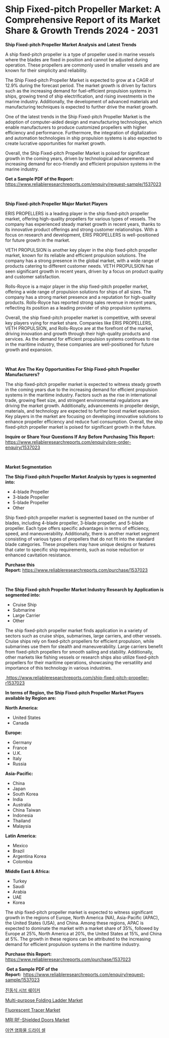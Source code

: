 <p><h1>Ship Fixed-pitch Propeller Market: A Comprehensive Report of its Market Share & Growth Trends 2024 - 2031</h1></p><p><strong>Ship Fixed-pitch Propeller Market Analysis and Latest Trends</strong></p>
<p><p>A ship fixed-pitch propeller is a type of propeller used in marine vessels where the blades are fixed in position and cannot be adjusted during operation. These propellers are commonly used in smaller vessels and are known for their simplicity and reliability.</p><p>The Ship Fixed-pitch Propeller Market is expected to grow at a CAGR of 12.9% during the forecast period. The market growth is driven by factors such as the increasing demand for fuel-efficient propulsion systems in ships, growing trend of ship electrification, and rising investments in the marine industry. Additionally, the development of advanced materials and manufacturing techniques is expected to further drive the market growth.</p><p>One of the latest trends in the Ship Fixed-pitch Propeller Market is the adoption of computer-aided design and manufacturing technologies, which enable manufacturers to produce customized propellers with higher efficiency and performance. Furthermore, the integration of digitalization and automation technologies in ship propulsion systems is also expected to create lucrative opportunities for market growth.</p><p>Overall, the Ship Fixed-pitch Propeller Market is poised for significant growth in the coming years, driven by technological advancements and increasing demand for eco-friendly and efficient propulsion systems in the marine industry.</p></p>
<p><strong>Get a Sample PDF of the Report:&nbsp;</strong> <a href="https://www.reliableresearchreports.com/enquiry/request-sample/1537023">https://www.reliableresearchreports.com/enquiry/request-sample/1537023</a></p>
<p>&nbsp;</p>
<p><strong>Ship Fixed-pitch Propeller Major Market Players</strong></p>
<p><p>ERIS PROPELLERS is a leading player in the ship fixed-pitch propeller market, offering high-quality propellers for various types of vessels. The company has experienced steady market growth in recent years, thanks to its innovative product offerings and strong customer relationships. With a focus on research and development, ERIS PROPELLERS is well-positioned for future growth in the market.</p><p>VETH PROPULSION is another key player in the ship fixed-pitch propeller market, known for its reliable and efficient propulsion solutions. The company has a strong presence in the global market, with a wide range of products catering to different customer needs. VETH PROPULSION has seen significant growth in recent years, driven by a focus on product quality and customer satisfaction.</p><p>Rolls-Royce is a major player in the ship fixed-pitch propeller market, offering a wide range of propulsion solutions for ships of all sizes. The company has a strong market presence and a reputation for high-quality products. Rolls-Royce has reported strong sales revenue in recent years, reflecting its position as a leading provider of ship propulsion systems.</p><p>Overall, the ship fixed-pitch propeller market is competitive, with several key players vying for market share. Companies like ERIS PROPELLERS, VETH PROPULSION, and Rolls-Royce are at the forefront of the market, driving innovation and growth through their high-quality products and services. As the demand for efficient propulsion systems continues to rise in the maritime industry, these companies are well-positioned for future growth and expansion.</p></p>
<p>&nbsp;</p>
<p><strong>What Are The Key Opportunities For Ship Fixed-pitch Propeller Manufacturers?</strong></p>
<p><p>The ship fixed-pitch propeller market is expected to witness steady growth in the coming years due to the increasing demand for efficient propulsion systems in the maritime industry. Factors such as the rise in international trade, growing fleet size, and stringent environmental regulations are driving the market growth. Additionally, advancements in propeller design, materials, and technology are expected to further boost market expansion. Key players in the market are focusing on developing innovative solutions to enhance propeller efficiency and reduce fuel consumption. Overall, the ship fixed-pitch propeller market is poised for significant growth in the future.</p></p>
<p><strong>Inquire or Share Your Questions If Any Before Purchasing This Report:</strong> <a href="https://www.reliableresearchreports.com/enquiry/pre-order-enquiry/1537023">https://www.reliableresearchreports.com/enquiry/pre-order-enquiry/1537023</a></p>
<p>&nbsp;</p>
<p><strong>Market Segmentation</strong></p>
<p><strong>The Ship Fixed-pitch Propeller Market Analysis by types is segmented into:</strong></p>
<p><ul><li>4-blade Propeller</li><li>3-blade Propeller</li><li>5-blade Propeller</li><li>Other</li></ul></p>
<p><p>Ship fixed-pitch propeller market is segmented based on the number of blades, including 4-blade propeller, 3-blade propeller, and 5-blade propeller. Each type offers specific advantages in terms of efficiency, speed, and maneuverability. Additionally, there is another market segment consisting of various types of propellers that do not fit into the standard blade categories. These propellers may have unique designs or features that cater to specific ship requirements, such as noise reduction or enhanced cavitation resistance.</p></p>
<p><strong>Purchase this Report:&nbsp;</strong><a href="https://www.reliableresearchreports.com/purchase/1537023">https://www.reliableresearchreports.com/purchase/1537023</a></p>
<p>&nbsp;</p>
<p><strong>The Ship Fixed-pitch Propeller Market Industry Research by Application is segmented into:</strong></p>
<p><ul><li>Cruise Ship</li><li>Submarine</li><li>Large Carrier</li><li>Other</li></ul></p>
<p><p>The ship fixed-pitch propeller market finds application in a variety of sectors such as cruise ships, submarines, large carriers, and other vessels. Cruise ships rely on fixed-pitch propellers for efficient propulsion, while submarines use them for stealth and maneuverability. Large carriers benefit from fixed-pitch propellers for smooth sailing and stability. Additionally, other markets like fishing vessels or research ships also utilize fixed-pitch propellers for their maritime operations, showcasing the versatility and importance of this technology in various industries.</p></p>
<p><a href="https://www.reliableresearchreports.com/ship-fixed-pitch-propeller-r1537023">&nbsp;https://www.reliableresearchreports.com/ship-fixed-pitch-propeller-r1537023</a></p>
<p><strong>In terms of Region, the Ship Fixed-pitch Propeller Market Players available by Region are:</strong></p>
<p>
    <p> <strong> North America: </strong>
        <ul>
            <li>United States</li>
            <li>Canada</li>
        </ul>
        </p> 
    <p> <strong> Europe: </strong>
        <ul>
            <li>Germany</li>
            <li>France</li>
            <li>U.K.</li>
            <li>Italy</li>
            <li>Russia</li>
        </ul>
        </p> 
    <p> <strong> Asia-Pacific: </strong>
        <ul>
            <li>China</li>
            <li>Japan</li>
            <li>South Korea</li>
            <li>India</li>
            <li>Australia</li>
            <li>China Taiwan</li>
            <li>Indonesia</li>
            <li>Thailand</li>
            <li>Malaysia</li>
        </ul>
        </p> 
    <p> <strong> Latin America: </strong>
        <ul>
            <li>Mexico</li>
            <li>Brazil</li>
            <li>Argentina Korea</li>
            <li>Colombia</li>
        </ul>
        </p> 
    <p> <strong> Middle East & Africa: </strong>
        <ul>
            <li>Turkey</li>
            <li>Saudi</li>
            <li>Arabia</li>
            <li>UAE</li>
            <li>Korea</li>
        </ul>
    </p>
    </p>
<p><p>The ship fixed-pitch propeller market is expected to witness significant growth in the regions of Europe, North America (NA), Asia-Pacific (APAC), the United States (USA), and China. Among these regions, APAC is expected to dominate the market with a market share of 35%, followed by Europe at 25%, North America at 20%, the United States at 15%, and China at 5%. The growth in these regions can be attributed to the increasing demand for efficient propulsion systems in the maritime industry.</p></p>
<p><strong>Purchase this Report: </strong><a href="https://www.reliableresearchreports.com/purchase/1537023">https://www.reliableresearchreports.com/purchase/1537023</a></p>
<p>&nbsp;<strong>Get a Sample PDF of the Report:&nbsp;&nbsp;</strong><a href="https://www.reliableresearchreports.com/enquiry/request-sample/1537023">https://www.reliableresearchreports.com/enquiry/request-sample/1537023</a></p>
<p><strong></strong></p>
<p><p><a href="https://github.com/vsr06p4p49/Market-Research-Report-List-1/blob/main/923637737259.md">진동식 시브 쉐이커</a></p><p><a href="https://github.com/yemakinde/Market-Research-Report-List-2/blob/main/multi-purpose-folding-ladder-market.md">Multi-purpose Folding Ladder Market</a></p><p><a href="https://issuu.com/reportprime-2/docs/fluorescent-tracer-market-size-2030.pptx">Fluorescent Tracer Market</a></p><p><a href="https://github.com/jsmusil/Market-Research-Report-List-3/blob/main/mri-rf-shielded-doors-market.md">MRI RF-Shielded Doors Market</a></p><p><a href="https://github.com/Penelolack456456/Market-Research-Report-List-1/blob/main/828945837260.md">아연 염화물 드라이 셀</a></p></p>